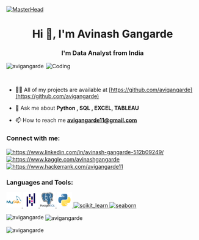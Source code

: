 [![MasterHead](https://beyondtheory.co.uk/storage/images/other/2016/08/Beyond-Theory-Data-Analysis-Landing-Page-graphic.png)](https://avigangarde.io)
<h1 align="center">Hi 👋, I'm Avinash Gangarde</h1>
<h3 align="center">I'm Data Analyst from India</h3>
<img align="right" alt="Coding" width="400" src="https://www.google.com/url?sa=i&url=https%3A%2F%2Fgiphy.com%2Fexplore%2Fanalytics&psig=AOvVaw2e5leDWtQvBISAV1KFX3QF&ust=1674569660896000&source=images&cd=vfe&ved=0CA8QjRxqFwoTCNC9sKDw3fwCFQAAAAAdAAAAABAE">

<p align="left"> <img src="https://komarev.com/ghpvc/?username=avigangarde&label=Profile%20views&color=0e75b6&style=flat" alt="avigangarde" /> </p>

<p align="left"> <a href="https://twitter.com/" target="blank"><img src="https://img.shields.io/twitter/follow/?logo=twitter&style=for-the-badge" alt="" /></a> </p>

- 👨‍💻 All of my projects are available at [https://github.com/avigangarde](https://github.com/avigangarde)

- 💬 Ask me about **Python , SQL , EXCEL, TABLEAU**

- 📫 How to reach me **avigangarde11@gmail.com**

<h3 align="left">Connect with me:</h3>
<p align="left">
<a href="https://linkedin.com/in/https://www.linkedin.com/in/avinash-gangarde-512b09249/" target="blank"><img align="center" src="https://raw.githubusercontent.com/rahuldkjain/github-profile-readme-generator/master/src/images/icons/Social/linked-in-alt.svg" alt="https://www.linkedin.com/in/avinash-gangarde-512b09249/" height="30" width="40" /></a>
<a href="https://kaggle.com/https://www.kaggle.com/avinashgangarde" target="blank"><img align="center" src="https://raw.githubusercontent.com/rahuldkjain/github-profile-readme-generator/master/src/images/icons/Social/kaggle.svg" alt="https://www.kaggle.com/avinashgangarde" height="30" width="40" /></a>
<a href="https://www.hackerrank.com/https://www.hackerrank.com/avigangarde11" target="blank"><img align="center" src="https://raw.githubusercontent.com/rahuldkjain/github-profile-readme-generator/master/src/images/icons/Social/hackerrank.svg" alt="https://www.hackerrank.com/avigangarde11" height="30" width="40" /></a>
</p>

<h3 align="left">Languages and Tools:</h3>
<p align="left"> <a href="https://www.mysql.com/" target="_blank" rel="noreferrer"> <img src="https://raw.githubusercontent.com/devicons/devicon/master/icons/mysql/mysql-original-wordmark.svg" alt="mysql" width="40" height="40"/> </a> <a href="https://pandas.pydata.org/" target="_blank" rel="noreferrer"> <img src="https://raw.githubusercontent.com/devicons/devicon/2ae2a900d2f041da66e950e4d48052658d850630/icons/pandas/pandas-original.svg" alt="pandas" width="40" height="40"/> </a> <a href="https://www.postgresql.org" target="_blank" rel="noreferrer"> <img src="https://raw.githubusercontent.com/devicons/devicon/master/icons/postgresql/postgresql-original-wordmark.svg" alt="postgresql" width="40" height="40"/> </a> <a href="https://www.python.org" target="_blank" rel="noreferrer"> <img src="https://raw.githubusercontent.com/devicons/devicon/master/icons/python/python-original.svg" alt="python" width="40" height="40"/> </a> <a href="https://scikit-learn.org/" target="_blank" rel="noreferrer"> <img src="https://upload.wikimedia.org/wikipedia/commons/0/05/Scikit_learn_logo_small.svg" alt="scikit_learn" width="40" height="40"/> </a> <a href="https://seaborn.pydata.org/" target="_blank" rel="noreferrer"> <img src="https://seaborn.pydata.org/_images/logo-mark-lightbg.svg" alt="seaborn" width="40" height="40"/> </a> </p>

<p><img align="left" src="https://github-readme-stats.vercel.app/api/top-langs?username=avigangarde&show_icons=true&locale=en&layout=compact" alt="avigangarde" /></p>

<p>&nbsp;<img align="center" src="https://github-readme-stats.vercel.app/api?username=avigangarde&show_icons=true&locale=en" alt="avigangarde" /></p>

<p><img align="center" src="https://github-readme-streak-stats.herokuapp.com/?user=avigangarde&" alt="avigangarde" /></p>
